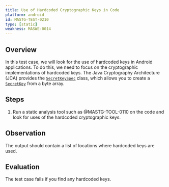 ```yaml
---
title: Use of Hardcoded Cryptographic Keys in Code
platform: android
id: MASTG-TEST-0210
type: [static]
weakness: MASWE-0014
---
```


## Overview

In this test case, we will look for the use of hardcoded keys in Android applications. To do this, we need to focus on the cryptographic implementations of hardcoded keys. The Java Cryptography Architecture (JCA) provides the [`SecretKeySpec`](https://developer.android.com/reference/javax/crypto/spec/SecretKeySpec) class, which allows you to create a [`SecretKey`](https://developer.android.com/reference/javax/crypto/SecretKey) from a byte array.

## Steps

1. Run a static analysis tool such as @MASTG-TOOL-0110 on the code and look for uses of the hardcoded cryptographic keys.

## Observation

The output should contain a list of locations where hardcoded keys are used.

## Evaluation

The test case fails if you find any hardcoded keys.
